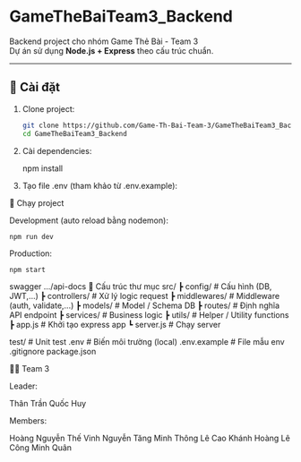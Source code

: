 # GameTheBaiTeam3_Backend

Backend project cho nhóm Game Thẻ Bài - Team 3  
Dự án sử dụng **Node.js + Express** theo cấu trúc chuẩn.

---

## 🚀 Cài đặt

1. Clone project:
   ```bash
   git clone https://github.com/Game-Th-Bai-Team-3/GameTheBaiTeam3_Backend.git
   cd GameTheBaiTeam3_Backend
2. Cài dependencies:

    npm install

3. Tạo file .env (tham khảo từ .env.example):

🏃 Chạy project

Development (auto reload bằng nodemon):

    npm run dev


Production:

    npm start
swagger 
.../api-docs
📂 Cấu trúc thư mục
src/
 ┣ config/        # Cấu hình (DB, JWT,...)
 ┣ controllers/   # Xử lý logic request
 ┣ middlewares/   # Middleware (auth, validate,...)
 ┣ models/        # Model / Schema DB
 ┣ routes/        # Định nghĩa API endpoint
 ┣ services/      # Business logic
 ┣ utils/         # Helper / Utility functions
 ┣ app.js         # Khởi tạo express app
 ┗ server.js      # Chạy server

test/             # Unit test
.env              # Biến môi trường (local)
.env.example      # File mẫu env
.gitignore
package.json


👨‍💻 Team 3

Leader:

Thân Trần Quốc Huy

Members: 

Hoàng Nguyễn Thế Vinh
Nguyễn Tăng Minh Thông
Lê Cao Khánh Hoàng
Lê Công Minh Quân
